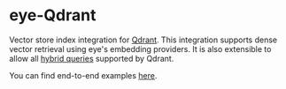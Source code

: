 # eye-Qdrant
Vector store index integration for [Qdrant](https://qdrant.tech/). This integration supports dense vector retrieval using eye's embedding providers. It is also extensible to allow all [hybrid queries](https://qdrant.tech/documentation/concepts/hybrid-queries/) supported by Qdrant.

You can find end-to-end examples [here](https://github.com/EyescreenerFun/DeepSeek-Trade-Robot/tree/main/eye-qdrant/examples).
